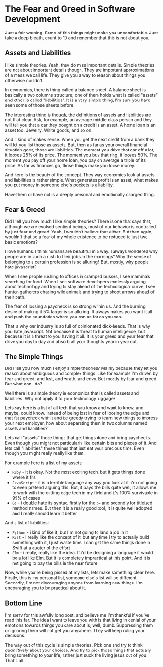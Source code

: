 # The Fear and Greed in Software Development

Just a fair warning. Some of this things might make you uncomfortable. Just take
a deep breath, count to 10 and remember that this is not about you.

## Assets and Liabilities

I like simple theories. Yeah, they do miss important details. Simple theories
are not about important details though. They are important approximations of a
mess we call life. They give you a way to reason about things you otherwise
couldn't.

In economics, there is thing called a balance sheet. A balance sheet is basically
a two columns structure; one of them holds what is called "assets" and other is
called "liabilities". It is a very simple thing, I'm sure you have seen some of
those sheets before.

The interesting thing is though, the definitions of assets and liabilities are not
that clear. Ask, for example, an average middle class person and they will tell
you that a car they bought on a credit is an asset. A home loan is an asset too.
Jewelry. White goods, and so on.

And it kind of makes sense. When you get the next credit from a bank they will
let you list those as assets. But, then as far as your overall financial situation
goes, those are liabilities. The moment you drive that car off a lot, it looses
25% of its price. The moment you buy that ring, it looses 50%. The moment you
pay off your home loan, you pay on average a triple of its price. As far as
finances go, those things make you loose money.

And here is the beauty of the concept. They way economics look at assets and
liabilities is rather simple. What generates profit is an asset, what makes you
put money in someone else's pockets is a liability.

Have them or have not is a deeply personal and emotionally charged thing.

## Fear & Greed

Did I tell you how much I like simple theories? There is one that says that,
although we are evolved sentient beings, most of our behavior is controlled
by just fear and greed. Yeah, I wouldn't believe that either. But then again,
wouldn't that be a fear of my whole existence to be reduced to just two basic
emotions?

I love humans. I think humans are beautiful in a way. I always wondered why
people are in such a rush to their jobs in the mornings? Why the sense of belonging
to a certain profession is so alluring? But, mostly, why people hate javascript?

When I see people rushing to offices in cramped busses, I see mammals searching
for food. When I see software developers endlessly arguing about technology and
trying to stay ahead of the technological curve, I see hunter-gatherers chasing
wild animals and trying to shoot arrows ahead of their path.

The fear of loosing a paycheck is so strong within us. And the burning desire of
making it 5% larger is so alluring. It always makes you want it all and push
the boundaries where you can as far as you can.

That is why our industry is so full of opinionated dick-heads. That is why you
hate javascript. Not because it is threat to human intelligence, but because
it is a threat to you having it all. It is your greed and your fear that drive
you day to day and absorb all your thoughts year in year out.

## The Simple Things

Did I tell you how much I enjoy simple theories? Mainly because they let you
reason about ambiguous and complex things. Like for example I'm driven by fear
and greed, and lust, and wrath, and envy. But mostly by fear and greed. But what
can I do?

Well there is a simple theory in economics that is called assets and liabilities.
Why not apply it to your technology luggage?

Lets say here is a list of all tech that you know and want to know, and maybe,
could know. Instead of being lost in fear of loosing the edge and that fat paycheck
with it and be greedy trying to learn new things to impress your next employer,
how about separating them in two columns named assets and liabilities?

Lets call "assets" those things that get things done and bring paychecks. Even
though you might not particularly like certain bits and pieces of it. And lets
call "liabilities" those things that just eat your precious time. Even though
you might really really like them.

For example here is a list of my assets:

* `Ruby` - it is okay. Not the most exciting tech, but it gets things done where it fits
* `JavaScript` - it is a terrible language any way you look at it. i'm not going
to even pretend arguing this. But, it pays the bills quite well, it allows me
to work with the cutting edge tech in my field and it's 100% survivable in 99% of cases
* `Go` - i double hate its syntax. firstly for the `:=` and secondly for titleized
method names. But then it is a really good tool, it is quite well adopted and
I really should learn it better

And a list of liabilities:

* `Python` - i kind of like it, but I'm not going to land a job in it
* `Rust` - i really like the concept of it, but any time i try to actually build
something with it, I just waste time. I can get the same things done in Swift at
a quoter of the effort
* `Elm` - i really, really like the idea. If i'd be designing a language
it would be a lot like Elm. But it is completely impractical at this point. And
it is not going to pay the bills in the near future.

Now, while you're being pissed at my lists, lets make something clear here. Firstly,
this is my personal list, someone else's list will be different. Secondly, I'm
not discouraging anyone from learning new things. I'm encouraging you to be
practical about it.

## Bottom Line

I'm sorry for this awfully long post, and believe me I'm thankful if you've read
this far. The idea I want to leave you with is that living in denial of your
emotions towards things you care about is, well, dumb. Suppressing them or
ignoring them will not get you anywhere. They will keep ruling your decisions.

The way out of this cycle is simple theories. Pick one and try to think
_quantitively_ about your choices. And try to pick those things that actually
bring something to your life, rather just suck the living jesus out of you.
That's all.
